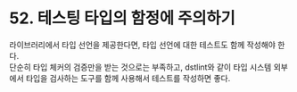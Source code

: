 # 52. 테스팅 타입의 함정에 주의하기

라이브러리에서 타입 선언을 제공한다면, 타입 선언에 대한 테스트도 함께 작성해야 한다.  
단순히 타입 체커의 검증만을 받는 것으로는 부족하고, dstlint와 같이 타입 시스템 외부에서 타입을 검사하는 도구를 함께 사용해서 테스트를 작성하면 좋다.
